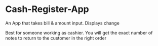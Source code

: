 # Cash-Register-App
An App that takes bill &amp; amount input. Displays change


Best for someone working as cashier. You will get the exact number of notes to return to the customer in the right order

